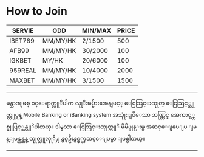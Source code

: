 # How to Join



| SERVIE| ODD | MIN/MAX |PRICE|
| -- | -- | -- | -- |
| IBET789 | MM/MY/HK | 2/1500 | 500 |
| AFB99 |MM/MY/HK| 30/2000 | 100 |
| IGKBET| MY/HK| 20/6000| 100 |
| 959REAL|MM/MY/HK|10/4000|2000|
|MAXBET|MM/MY/HK|3/1500|1500



---


မန္ဘာအျဖစ္ ၀င္ေရာက္လုုိပါက လုုိအပ္မ်ားအေနျဖင့္
ေငြသြင္းထုုတ္ ေငြသြင့္ထုုတ္လုုပ္ရန္ Mobile Banking or iBanking system အသုုံးျပဳေသာ ဘဏ္တြင္ အေကာင့္တစ္ခုုဖြင့္ရန္လုုိပါတယ္။ ဒါမွသာ ေငြသြင္းထုုတ္ကုုိ မိမိဖုုန္းမွ အဆင္ေျပေျပ ျမန္ျမန္ဆန္ဆန္ ထုုတ္ယူလုုိ႔ နွစ္ဦးနွစ္ဖက္အဆင္ေျပမွာ ျဖစ္ပါတယ္။



---

